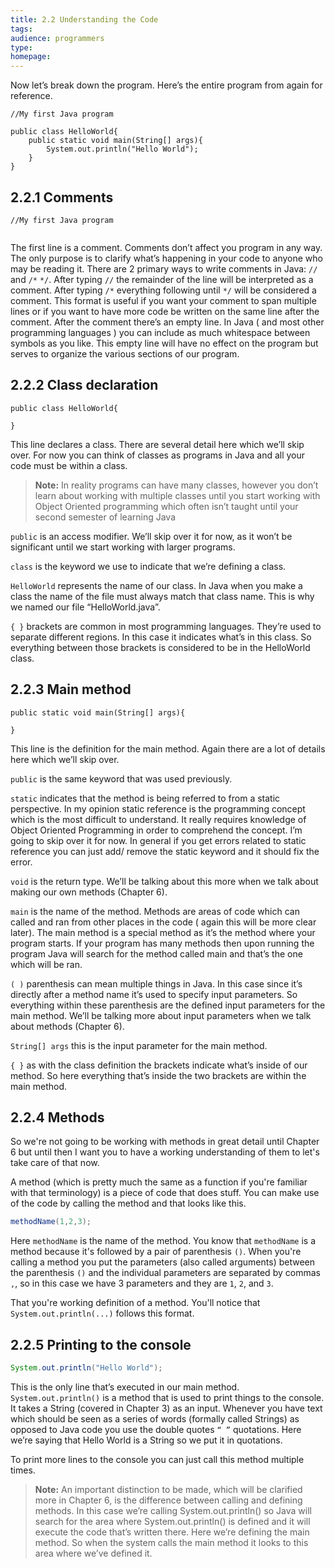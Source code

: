```yaml
---
title: 2.2 Understanding the Code
tags:
audience: programmers
type:
homepage:
---
```

Now let’s break down the program. Here’s the entire program from again for reference.

~~~
//My first Java program  
	  
public class HelloWorld{  
    public static void main(String[] args){  
        System.out.println("Hello World");  
    }  
}  
~~~

## 2.2.1 Comments

~~~
//My first Java program  
  
~~~

The first line is a comment. Comments don’t affect you program in any way. The only purpose is to clarify what’s happening in your code to anyone who may be reading it.
There are 2 primary ways to write comments in Java: `//` and `/*` `*/`.
After typing `//` the remainder of the line will be interpreted as a comment.
After typing `/*` everything following until `*/` will be considered a comment. This format is useful if you want your comment to span multiple lines or if you want to have more code be written on the same line after the comment.
After the comment there’s an empty line. In Java ( and most other programming languages ) you can include as much whitespace between symbols as you like. This empty line will have no effect on the program but serves to organize the various sections of our program.

## 2.2.2 Class declaration

~~~
public class HelloWorld{

}
~~~

This line declares a class. There are several detail here which we’ll skip over. For now you can think of classes as programs in Java and all your code must be within a class.

> **Note:**
> In reality programs can have many classes, however you don’t learn about working with multiple classes until you start working with Object Oriented programming which often isn’t taught until your second semester of learning Java

`public` is an access modifier. We’ll skip over it for now, as it won’t be significant until we start working with larger programs.

`class` is the keyword we use to indicate that we’re defining a class.

`HelloWorld` represents the name of our class. In Java when you make a class the name of the file must always match that class name. This is why we named our file “HelloWorld.java”.

`{ }` brackets are common in most programming languages. They’re used to separate different regions. In this case it indicates what’s in this class. So everything between those brackets is considered to be in the HelloWorld class.

## 2.2.3 Main method

~~~
public static void main(String[] args){

}
~~~

This line is the definition for the main method. Again there are a lot of details here which we’ll skip over.

`public` is the same keyword that was used previously.

`static` indicates that the method is being referred to from a static perspective. In my opinion static reference is the programming concept which is the most difficult to understand. It really requires knowledge of Object Oriented Programming in order to comprehend the concept. I’m going to skip over it for now. In general if you get errors related to static reference you can just add/ remove the static keyword and it should fix the error.

`void` is the return type. We’ll be talking about this more when we talk about making our own methods (Chapter 6).

`main` is the name of the method. Methods are areas of code which can called and ran from other places in the code ( again this will be more clear later). The main method is a special method as it’s the method where your program starts. If your program has many methods then upon running the program Java will search for the method called main and that’s the one which will be ran.

`( )` parenthesis can mean multiple things in Java. In this case since it’s directly after a method name it’s used to specify input parameters. So everything within these parenthesis are the defined input parameters for the main method. We’ll be talking more about input parameters when we talk about methods (Chapter 6).

`String[] args` this is the input parameter for the main method.

`{ }` as with the class definition the brackets indicate what’s inside of our method. So here everything that’s inside the two brackets are within the main method.

## 2.2.4 Methods

So we're not going to be working with methods in great detail until Chapter 6 but until then I want you to have a working understanding of them to let's take care of that now.

A method (which is pretty much the same as a function if you're familiar with that terminology) is a piece of code that does stuff. You can make use of the code by calling the method and that looks like this.

~~~java
methodName(1,2,3);
~~~

Here `methodName` is the name of the method. You know that `methodName` is a method because it's followed by a pair of parenthesis `()`. When you're calling a method you put the parameters (also called arguments) between the parenthesis `()` and the individual parameters are separated by commas `,`, so in this case we have 3 parameters and they are `1`, `2`, and `3`.

That you're working definition of a method. You'll notice that `System.out.println(...)` follows this format.

## 2.2.5 Printing to the console

~~~java
System.out.println("Hello World");
~~~

This is the only line that’s executed in our main method. `System.out.println()` is a method that is used to print things to the console. It takes a String (covered in Chapter 3) as an input. Whenever you have text which should be seen as a series of words (formally called Strings) as opposed to Java code you use the double quotes `“ ”` quotations. Here we’re saying that Hello World is a String so we put it in quotations.

To print more lines to the console you can just call this method multiple times.

> **Note:** An important distinction to be made, which will be clarified more in Chapter 6, is the difference between calling and defining methods. In this case we’re calling System.out.println() so Java will search for the area where System.out.println() is defined and it will execute the code that’s written there. Here we’re defining the main method. So when the system calls the main method it looks to this area where we’ve defined it.
